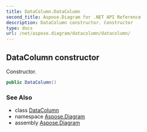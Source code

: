 ```yaml
---
title: DataColumn.DataColumn
second_title: Aspose.Diagram for .NET API Reference
description: DataColumn constructor. Constructor
type: docs
url: /net/aspose.diagram/datacolumn/datacolumn/
---
```

## DataColumn constructor

Constructor.

```csharp
public DataColumn()
```

### See Also

* class [DataColumn](../)
* namespace [Aspose.Diagram](../../datacolumn/)
* assembly [Aspose.Diagram](../../../)


